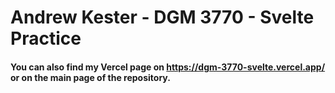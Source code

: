 # Andrew Kester - DGM 3770 - Svelte Practice

#### You can also find my Vercel page on https://dgm-3770-svelte.vercel.app/ or on the main page of the repository.
